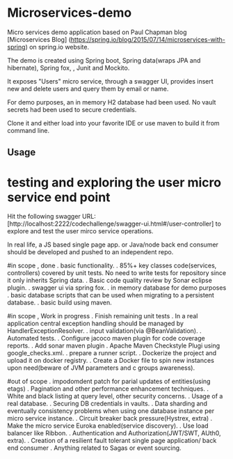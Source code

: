 # Microservices-demo

Micro services demo application based on Paul Chapman blog [Microservices Blog] (https://spring.io/blog/2015/07/14/microservices-with-spring) on spring.io website.

The demo is created using Spring boot, Spring data(wraps JPA and hibernate), Spring fox, , Junit and Mockito.

It exposes "Users" micro service, through a swagger UI, provides insert new and delete users and query them by email or name.

For demo purposes, an in memory H2 database had been used. No vault secrets had been used to secure credentials.

Clone it and either load into your favorite IDE or use maven to build it from command line.
 
## Usage  


# testing and exploring the user micro service end point

  Hit the following swagger URL:[http://localhost:2222/codechallenge/swagger-ui.html#/user-controller] to explore and test
  the user mirco service operations.
  
  In real life, a JS based single page app. or Java/node back end consumer should be developed and pushed to an independent repo. 
  
#in scope , done
  . basic functionality.
  . 85%+ key classes code(services, controllers) covered by unit tests. No need to write tests for repository since 
    it only inherits Spring data.
  . Basic code quality review by Sonar eclipse plugin.
  . swagger ui via spring fox.
  . in memory database for demo purposes
  . basic database scripts that can be used when migrating to a persistent database.
  . basic build using maven.

#in scope , Work in progress
  . Finish remaining unit tests
  . In a real application central exception handling should be managed by HandlerExceptionResolver.
  . input validation(via @BeanValidation).
  . Automated tests.
  . Configure jacoco maven plugin for code coverage reports.
  . Add sonar maven plugin
  . Apache Maven Checkstyle Plugi using google_checks.xml.
  . prepare a runner script.
  . Dockerize the project and upload it on docker registry.
  . Create a Docker file to spin new instances upon need(beware of JVM parameters and c groups awareness).

#out of scope
  . impodomdent patch for parial updates of entities(using etags)
  . Pagination and other performance enhancement techniques.
  . White and black listing at query level, other security concerns.
  . Usage of a real database.
  . Securing DB credentials in vaults.
  . Data sharding and eventually consistency problems when using one database instance per micro service instance.
  . Circuit breaker back pressure(Hystrex, extra)
  . Make the micro service Euroka enabled(service discovery).
  . Use load balancer like Ribbon.
  . Authentication and Authorization(JWT/SWT, AUth0, extra).
  . Creation of a resilient fault tolerant single page application/ back end consumer
  . Anything related to Sagas or event sourcing. 
